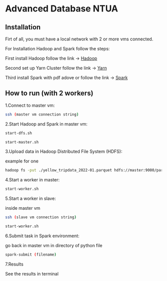 # Advanced Database NTUA

## Installation

Firt of all, you must have a local network with 2 or more vms connected.

For Installation Hadoop and Spark follow the steps:

First install Hadoop follow the link -> [Hadoop](https://sparkbyexamples.com/hadoop/apache-hadoop-installation/)

Second set up Yarn Cluster follow the link -> [Yarn](https://sparkbyexamples.com/hadoop/yarn-setup-and-run-map-reduce-program/)

Third install Spark with pdf adove or follow the link -> [Spark](https://sparkbyexamples.com/spark/spark-setup-on-hadoop-yarn/)

## How to run (with 2 workers)

1.Connect to master vm:

```bash
ssh (master vm connection string)
```
2.Start Hadoop and Spark in master vm:

```bash
start-dfs.sh
```
```bash
start-master.sh
```
3.Upload data in Hadoop Distributed File System (HDFS):

example for one

```bash
hadoop fs -put ./yellow_tripdata_2022-01.parquet hdfs://master:9000/par/yellow_tripdata_2022-01.parquet
```
4.Start a worker in master:

```bash
start-worker.sh
```
5.Start a worker in slave:

inside master vm

```bash
ssh (slave vm connection string)
```
```bash
start-worker.sh
```

6.Submit task in Spark environment:

go back in master vm in directory of python file 

```bash
spark-submit (filename)
```

7.Results

See the results in terminal 

